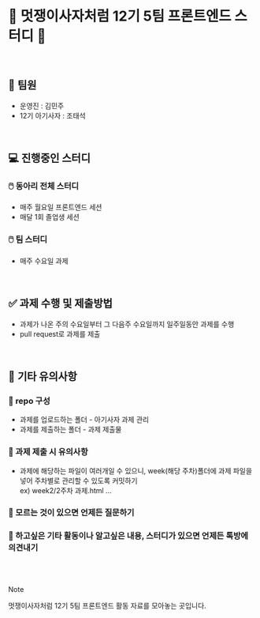 # 🦁 멋쟁이사자처럼 12기 5팀 프론트엔드 스터디 🦁

<br>

## 🦁 팀원
- 운영진 : 김민주
- 12기 아기사자 : 조태석
<br>

## 💻 진행중인 스터디
### 🖱️ 동아리 전체 스터디
  - 매주 월요일 프론트엔드 세션
  - 매달 1회 졸업생 세션
### 🖱️ 팀 스터디
  - 매주 수요일 과제
<br>

## ✅ 과제 수행 및 제출방법
  - 과제가 나온 주의 수요일부터 그 다음주 수요일까지 일주일동안 과제를 수행
  - pull request로 과제를 제출
<br>

## 🐹 기타 유의사항
  ### 💫 repo 구성
  - 과제를 업로드하는 폴더 - 아기사자 과제 관리
  - 과제를 제출하는 폴더 - 과제 제출물
  ### 💫 과제 제출 시 유의사항
  - 과제에 해당하는 파일이 여러개일 수 있으니, week(해당 주차)폴더에 과제 파일을 넣어 주차별로 관리할 수 있도록 커밋하기 <br>
    ex) week2/2주차 과제.html ...
  ### 💫 모르는 것이 있으면 언제든 질문하기
  ### 💫 하고싶은 기타 활동이나 알고싶은 내용, 스터디가 있으면 언제든 톡방에 의견내기
<br>
<br>

> [!NOTE]
> 멋쟁이사자처럼 12기 5팀 프론트엔드 활동 자료를 모아놓는 곳입니다.
